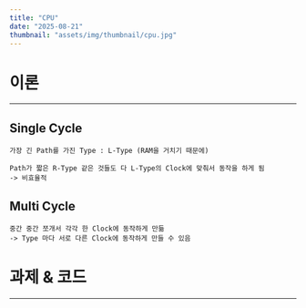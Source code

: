 ```yaml
---
title: "CPU"
date: "2025-08-21"
thumbnail: "assets/img/thumbnail/cpu.jpg"
---
```


# 이론
---

## Single Cycle
    
    가장 긴 Path를 가진 Type : L-Type (RAM을 거치기 때문에)

    Path가 짧은 R-Type 같은 것들도 다 L-Type의 Clock에 맞춰서 동작을 하게 됨
    -> 비효율적

## Multi Cycle

    중간 중간 쪼개서 각각 한 Clock에 동작하게 만듦
    -> Type 마다 서로 다른 Clock에 동작하게 만들 수 있음

# 과제 & 코드
---
